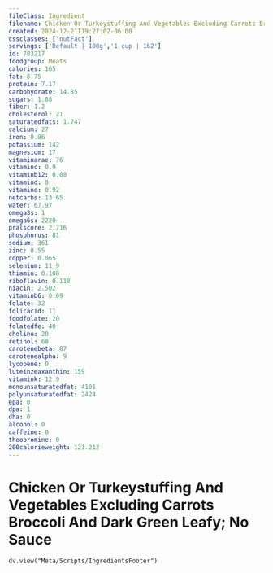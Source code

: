 ```yaml
---
fileClass: Ingredient
filename: Chicken Or Turkeystuffing And Vegetables Excluding Carrots Broccoli And Dark Green Leafy; No Sauce
created: 2024-12-21T19:27:02-06:00
cssclasses: ['nutFact']
servings: ['Default | 100g','1 cup | 162']
id: 783217
foodgroup: Meats
calories: 165
fat: 8.75
protein: 7.17
carbohydrate: 14.85
sugars: 1.88
fiber: 1.2
cholesterol: 21
saturatedfats: 1.747
calcium: 27
iron: 0.86
potassium: 142
magnesium: 17
vitaminarae: 76
vitaminc: 0.9
vitaminb12: 0.08
vitamind: 0
vitamine: 0.92
netcarbs: 13.65
water: 67.97
omega3s: 1
omega6s: 2220
pralscore: 2.716
phosphorus: 81
sodium: 361
zinc: 0.55
copper: 0.065
selenium: 11.9
thiamin: 0.108
riboflavin: 0.118
niacin: 2.502
vitaminb6: 0.09
folate: 32
folicacid: 11
foodfolate: 20
folatedfe: 40
choline: 20
retinol: 68
carotenebeta: 87
carotenealpha: 9
lycopene: 0
luteinzeaxanthin: 159
vitamink: 12.9
monounsaturatedfat: 4101
polyunsaturatedfat: 2424
epa: 0
dpa: 1
dha: 0
alcohol: 0
caffeine: 0
theobromine: 0
200calorieweight: 121.212
---
```


# Chicken Or Turkeystuffing And Vegetables Excluding Carrots Broccoli And Dark Green Leafy; No Sauce

```dataviewjs
dv.view("Meta/Scripts/IngredientsFooter")
```